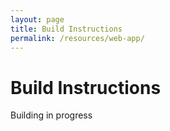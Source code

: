 ```yaml
---
layout: page
title: Build Instructions
permalink: /resources/web-app/
---
```


# Build Instructions

Building in progress
